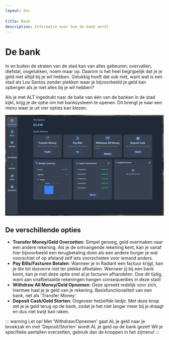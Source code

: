 ```yaml
---
layout: doc

title: Bank
description: Informatie over hoe de bank werkt
---
```


# De bank

In en buiten de straten van de stad kan van alles gebeuren; overvallen, diefstal, ongelukken, noem maar op. Daarom is het heel begrijpelijk dat je je geld niet altijd bij je wil hebben. Gelukkig hoeft dat ook niet, want wat is een stad als Los Santos zonder plekken waar je bijvoorbeeld je geld kan opbergen als je niet alles bij je wil hebben?

Als je met ALT ingedrukt naar de balie van één van de banken in de stad kijkt, krijg je de optie om het banksysteem te openen. Dit brengt je naar een menu waar je uit vier opties kan kiezen.

![Bankmenu](/images/bank_menu.png)

## De verschillende opties

- **Transfer Money/Geld Overzetten**: Simpel genoeg, geld overmaken naar een andere rekening. Als je de ontvangende rekening kent, kan je vanaf hier bijvoorbeeld een terugbetaling doen als een andere burger je wat voorschiet of op afstand zelf iets voorschieten voor iemand anders.
- **Pay Bills/Facturen Betalen**: Wanneer je in Radiant een factuur krijgt, kan je die tot dusverre niet ter plekke afbetalen. Wanneer jij bij een bank komt, kan je met deze optie snel al je facturen afhandelen. Doe dit tijdig, want aan onafbetaalde rekeningen hangen consequenties in deze stad!
- **Withdraw All Money/Geld Opnemen**: Deze spreekt redelijk voor zich, hiermee haal je je geld van je rekening. Basisfunctionaliteit van een bank, net als 'Transfer Money'.
- **Deposit Cash/Geld Storten**: Ongeveer hetzelfde liedje. Met deze knop zet je je geld terug op de bank, zodat je het niet langer meer bij je draagt en dus niet kwijt kan raken.

::: warning
Let op! Met 'Withdraw/Opnemen' gaat AL je geld naar je broekzak en met 'Deposit/Storten' wordt AL je geld op de bank gezet! Wil je specifieke aantallen overzetten, gebruik dan de knoppen in het zijmenu!
:::